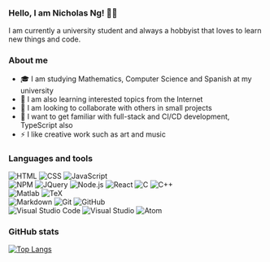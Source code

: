 ### Hello, I am Nicholas Ng! 👋🏻
I am currently a university student and always a hobbyist that loves to learn new things and code.

### About me
- 🎓 I am studying Mathematics, Computer Science and Spanish at my university
- 🌱 I am also learning interested topics from the Internet
- 👯 I am looking to collaborate with others in small projects
- 🥅 I want to get familiar with full-stack and CI/CD development, TypeScript also
- ⚡ I like creative work such as art and music

### Languages and tools
![HTML](https://img.shields.io/badge/-HTML-e34f26?style=flat-square&logo=html5&logoColor=ffffff)
![CSS](https://img.shields.io/badge/-CSS-1572b6?style=flat-square&logo=css3&logoColor=ffffff)
![JavaScript](https://img.shields.io/badge/-JavaScript-f7df1e?style=flat-square&logo=javascript&logoColor=303030)\
![NPM](https://img.shields.io/badge/-NPM-cb3837?style=flat-square&logo=npm&logoColor=ffffff)
![JQuery](https://img.shields.io/badge/-JQuery-0769ad?style=flat-square&logo=jquery&logoColor=ffffff)
![Node.js](https://img.shields.io/badge/-Node%2ejs-339933?style=flat-square&logo=node%2ejs&logoColor=ffffff)
![React](https://img.shields.io/badge/-React-61dafb?style=flat-square&logo=react&logoColor=303030)
![C](https://img.shields.io/badge/-C-a8b9cc?style=flat-square&logo=c&logoColor=303030)
![C++](https://img.shields.io/badge/-C++-00599c?style=flat-square&logo=c%2B%2B&logoColor=ffffff)\
![Matlab](https://img.shields.io/badge/-MATLAB-0076ab?style=flat-square&logo=mathworks&logoColor=ffffff)
![TeX](https://img.shields.io/badge/-TeX-008080?style=flat-square&logo=latex&logoColor=ffffff)\
![Markdown](https://img.shields.io/badge/-Markdown-000000?style=flat-square&logo=markdown&logoColor=ffffff)
![Git](https://img.shields.io/badge/-Git-f05032?style=flat-square&logo=git&logoColor=ffffff)
![GitHub](https://img.shields.io/badge/-GitHub-181717?style=flat-square&logo=github&logoColor=ffffff)\
![Visual Studio Code](https://img.shields.io/badge/-Visual%20Studio%20Code-007acc?style=flat-square&logo=visual-studio-code&logoColor=ffffff)
![Visual Studio](https://img.shields.io/badge/-Visual%20Studio-5c2d91?style=flat-square&logo=visual-studio&logoColor=ffffff)
![Atom](https://img.shields.io/badge/-Atom-66595c?style=flat-square&logo=atom&logoColor=ffffff)

### GitHub stats
[![Top Langs](https://github-readme-stats.vercel.app/api/top-langs/?username=onenylxus&exclude_repo=csci3100-project&theme=dark&layout=compact)](https://github.com/anuraghazra/github-readme-stats)
